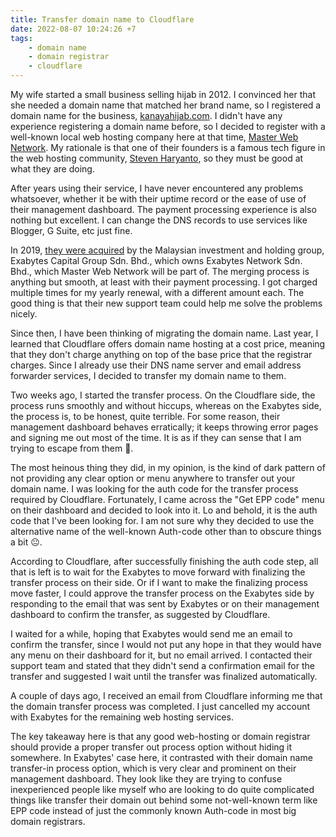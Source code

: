 ```yaml
---
title: Transfer domain name to Cloudflare
date: 2022-08-07 10:24:26 +7
tags:
    - domain name
    - domain registrar
    - cloudflare 
---
```


My wife started a small business selling hijab in 2012. I convinced her that she needed a domain name that matched her brand name, so I registered a domain name for the business, [kanayahijab.com](https://kanayahijab.com). I didn't have any experience registering a domain name before, so I decided to register with a well-known local web hosting company here at that time, [Master Web Network](https://www.crunchbase.com/organization/master-web-network). My rationale is that one of their founders is a famous tech figure in the web hosting community, [Steven Haryanto](https://twitter.com/stevenharyanto), so they must be good at what they are doing.

After years using their service, I have never encountered any problems whatsoever, whether it be with their uptime record or the ease of use of their management dashboard. The payment processing experience is also nothing but excellent. I can change the DNS records to use services like Blogger, G Suite, etc just fine.

In 2019, [they were acquired](https://www.exabytes.sg/blog/exabytes-acquires-master-web-network) by the Malaysian investment and holding group, Exabytes Capital Group Sdn. Bhd., which owns Exabytes Network Sdn. Bhd., which Master Web Network will be part of. The merging process is anything but smooth, at least with their payment processing. I got charged multiple times for my yearly renewal, with a different amount each. The good thing is that their new support team could help me solve the problems nicely.

Since then, I have been thinking of migrating the domain name. Last year, I learned that Cloudflare offers domain name hosting at a cost price, meaning that they don't charge anything on top of the base price that the registrar charges. Since I already use their DNS name server and email address forwarder services, I decided to transfer my domain name to them.

Two weeks ago, I started the transfer process. On the Cloudflare side, the process runs smoothly and without hiccups, whereas on the Exabytes side, the process is, to be honest, quite terrible. For some reason, their management dashboard behaves erratically; it keeps throwing error pages and signing me out most of the time. It is as if they can sense that I am trying to escape from them 🤣.

The most heinous thing they did, in my opinion, is the kind of dark pattern of not providing any clear option or menu anywhere to transfer out your domain name. I was looking for the auth code for the transfer process required by Cloudflare. Fortunately, I came across the "Get EPP code" menu on their dashboard and decided to look into it. Lo and behold, it is the auth code that I've been looking for. I am not sure why they decided to use the alternative name of the well-known Auth-code other than to obscure things a bit 😐.

According to Cloudflare, after successfully finishing the auth code step, all that is left is to wait for the Exabytes to move forward with finalizing the transfer process on their side. Or if I want to make the finalizing process move faster, I could approve the transfer process on the Exabytes side by responding to the email that was sent by Exabytes or on their management dashboard to confirm the transfer, as suggested by Cloudflare.

I waited for a while, hoping that Exabytes would send me an email to confirm the transfer, since I would not put any hope in that they would have any menu on their dashboard for it, but no email arrived. I contacted their support team and stated that they didn't send a confirmation email for the transfer and suggested I wait until the transfer was finalized automatically.

A couple of days ago, I received an email from Cloudflare informing me that the domain transfer process was completed. I just cancelled my account with Exabytes for the remaining web hosting services.

The key takeaway here is that any good web-hosting or domain registrar should provide a proper transfer out process option without hiding it somewhere. In Exabytes' case here, it contrasted with their domain name transfer-in process option, which is very clear and prominent on their management dashboard. They look like they are trying to confuse inexperienced people like myself who are looking to do quite complicated things like transfer their domain out behind some not-well-known term like EPP code instead of just the commonly known Auth-code in most big domain registrars.